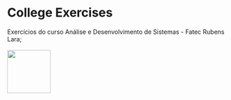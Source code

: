 # College Exercises

Exercícios do curso Análise e Desenvolvimento de Sistemas - Fatec Rubens Lara;
</br>
</br>
<img align="left" src="https://cdn.icon-icons.com/icons2/1603/PNG/512/computer-laptop-user-developer-programer_108610.png" width="100" height="100" />

